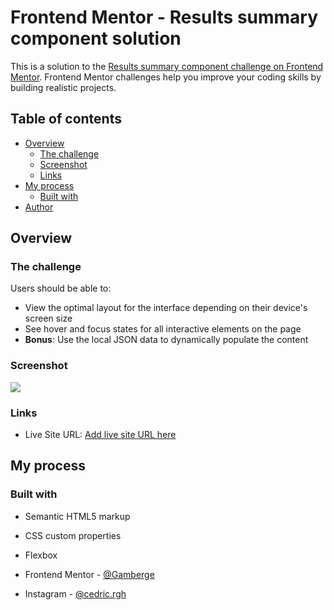 # Frontend Mentor - Results summary component solution

This is a solution to the [Results summary component challenge on Frontend Mentor](https://www.frontendmentor.io/challenges/results-summary-component-CE_K6s0maV). Frontend Mentor challenges help you improve your coding skills by building realistic projects. 

## Table of contents

- [Overview](#overview)
  - [The challenge](#the-challenge)
  - [Screenshot](#screenshot)
  - [Links](#links)
- [My process](#my-process)
  - [Built with](#built-with)
- [Author](#author)


## Overview

### The challenge

Users should be able to:

- View the optimal layout for the interface depending on their device's screen size
- See hover and focus states for all interactive elements on the page
- **Bonus**: Use the local JSON data to dynamically populate the content

### Screenshot

![](./screen.jpg)



### Links


- Live Site URL: [Add live site URL here]([https://your-live-site-url.com](https://gamberge.github.io/results-summary/))

## My process

### Built with

- Semantic HTML5 markup
- CSS custom properties
- Flexbox



- Frontend Mentor - [@Gamberge](https://www.frontendmentor.io/profile/Gamberge)
- Instagram - [@cedric.rgh](https://www.instagram.com/cedric.rgh)
